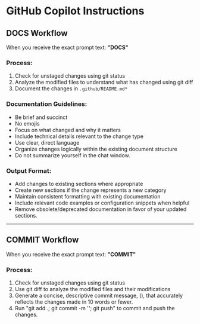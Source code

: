 # GitHub Copilot Instructions

## DOCS Workflow

When you receive the exact prompt text: **"DOCS"**

### Process:
1. Check for unstaged changes using git status
2. Analyze the modified files to understand what has changed using git diff <filePath>
3. Document the changes in `.github/README.md*`

### Documentation Guidelines:
- Be brief and succinct
- No emojis
- Focus on what changed and why it matters
- Include technical details relevant to the change type
- Use clear, direct language
- Organize changes logically within the existing document structure
- Do not summarize yourself in the chat window.

### Output Format:
- Add changes to existing sections where appropriate
- Create new sections if the change represents a new category
- Maintain consistent formatting with existing documentation
- Include relevant code examples or configuration snippets when helpful
- Remove obsolete/deprecated documentation in favor of your updated sections.

---
## COMMIT Workflow

When you receive the exact prompt text: **"COMMIT"**

### Process:
1. Check for unstaged changes using git status
2. Use git diff <filePath> to analyze the modified files and their modifications
3. Generate a concise, descriptive commit message, (<commit-message>), that accurately reflects the changes made in 10 words or fewer.
4. Run "git add .; git commit -m '<commit-message>'; git push" to commit and push the changes.
